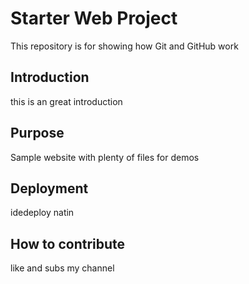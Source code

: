 # Starter Web Project

This repository is for showing how Git and GitHub work

## Introduction

this is an great introduction

## Purpose

Sample website with plenty of files for demos

## Deployment
idedeploy natin

## How to contribute

like and subs my channel

